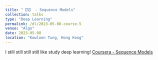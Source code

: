 ```yaml
---
title: "【5】 - Sequence Models"
collection: talks
type: "Deep Learning"
permalink: /dl/2023-05-08-course-5
venue: "Algo"
date: 2023-05-08
location: "Kowloon Tung, Hong Kong"
---
```

I still still still still like study deep learning!
[Coursera - Sequence Models](https://www.coursera.org/learn/nlp-sequence-models)



